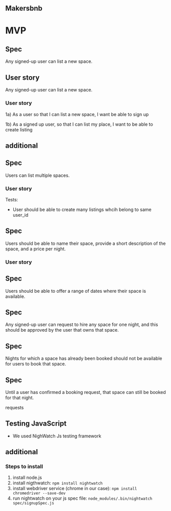 ## Makersbnb

# MVP

## Spec

Any signed-up user can list a new space.

## User story

Any signed-up user can list a new space.

### User story

1a) As a user so that I can list a new space, I want be able to sign up

1b) As a signed up user, so that I can list my place, I want to be able to create listing

## additional

## Spec

Users can list multiple spaces.

### User story

Tests:

- User should be able to create many listings whcih belong to same user_id

## Spec

Users should be able to name their space, provide a short description of the space, and a price per night.

### User story

## Spec

Users should be able to offer a range of dates where their space is available.

## Spec

Any signed-up user can request to hire any space for one night, and this should be approved by the user that owns that space.

## Spec

Nights for which a space has already been booked should not be available for users to book that space.

## Spec

Until a user has confirmed a booking request, that space can still be booked for that night.

requests

## Testing JavaScript

- We used NighWatch Js testing framework

## additional

### Steps to install

1. install node.js
2. install nigthwatch: `npm install nightwatch`
3. install webdriver service (chrome in our case): `npm install chromedriver --save-dev`
4. run nightwatch on your js spec file: `node_modules/.bin/nightwatch spec/signupSpec.js`
